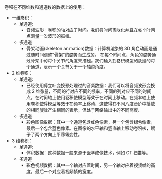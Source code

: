 

卷积在不同维数和通道数的数据上的使用：

- 一维卷积：
  - 单通道:
    - 音频波形：卷积的轴对应于时间。我们将时间离散化并且在每个时间点测量一次波形的振幅。
  - 多通道
    - 骨架动画(skeleton animation)数据：计算机渲染的 3D 角色动画是通过随时间调整"骨架"的姿势而生成的。 在每个时间点，角色的姿势通过骨架中的每个关节的角度来描述。我们输入到卷积模型的数据的每个通道，表示一个关节关于一个轴的角度。
- 2 维卷积：
  - 单通道:
    - 已经使用傅立叶变换预处理过的音频数据：我们可以将音频波形变换成 2 维张量，不同的行对应不同的频率，不同的列对应不同的时间点。在时间轴上使用卷积使模型等效于在时间上移动。在频率轴上使用卷积使得模型等效于在频率上移动，这使得在不同八度音阶中播放的相同旋律产生相同的表示，但处于网络输出中的不同高度。
  - 多通道
    - 彩色图像数据：其中一个通道包含红色像素，另一个包含绿色像素，最后一个包含蓝色像素。在图像的水平轴和竖直轴上移动卷积核，赋予了两个方向上平移等变性。
- 3 维卷积：
  - 单通道:
    - 体积数据：这种数据一般来源于医学成像技术，例如 CT 扫描等。
  - 多通道
    - 彩色视频数据：其中一个轴对应着时间，另一个轴对应着视频帧的高度，最后一个对应着视频帧的宽度。